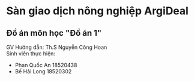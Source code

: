 # Sàn giao dịch nông nghiệp ArgiDeal

## Đồ án môn học "Đồ án 1"
GV Hướng dẫn: Th.S Nguyễn Công Hoan\
Sinh viên thực hiện:
- Phan Quốc An  18520438
- Bế Hải Long   18520302
